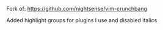 Fork of: https://github.com/nightsense/vim-crunchbang

Added highlight groups for plugins I use and disabled italics
